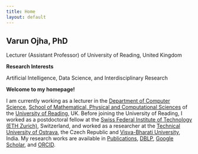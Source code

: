 ```yaml
---
title: Home
layout: default
---
```


<!---
<a href="{{site.baseurl}}">Home</a> | 
<a href="{{site.baseurl}}/profile">Profile</a> | 
<a href="{{site.baseurl}}/publications">Publications</a> | 
<a href="{{site.baseurl}}/research">Research</a> | 
<a href="{{site.baseurl}}/teaching">Teaching</a> --->


## Varun Ojha, PhD

Lecturer (Assistant Professor) of University of Reading, United Kingdom

**Research Interests**

Artificial Intelligence, Data Science, and Interdisciplinary Research

**Welcome to my homepage!**

<!-- What I like the most is how much we learn working with people, the research, the efforts to break the barrier, and the joy achievements. These experiences drive my research whether it is my I am current work as a lecturer in the -->
I am currently working as a lecturer in the <a href="https://www.reading.ac.uk/computer-science/" target="_blank">Department of Computer Science</a>, <a href="https://www.reading.ac.uk/smpcs-home.aspx" target="_blank">School of Mathematical, Physical and Computational Sciences</a> of the <a href="http://www.reading.ac.uk/" target="_blank">University of Reading</a>, UK. Before joining the University of Reading, I worked as a postdoctoral fellow at the <a href="https://ethz.ch/en.html" target="_blank">Swiss Federal Institute of Technology (ETH Zurich)</a>, Switzerland, and worked as a researcher at the <a href="https://www.vsb.cz/en" target="_blank">Technical University of Ostrava</a>, the Czech Republic and <a href="https://visvabharati.ac.in/index.html" target="_blank">Visva-Bharati University</a>, India. My research works are available in <a href="{{site.baseurl}}/publications">Publications</a>, <a href="https://dblp.org/pid/119/4926.html" target="_blank">DBLP</a>, <a href="https://scholar.google.com/citations?user=bNLfWwgl4J4C&hl=en" target="_blank">Google Scholar</a>, and <a href="https://orcid.org/0000-0002-9256-1192" target="_blank">ORCID</a>.
